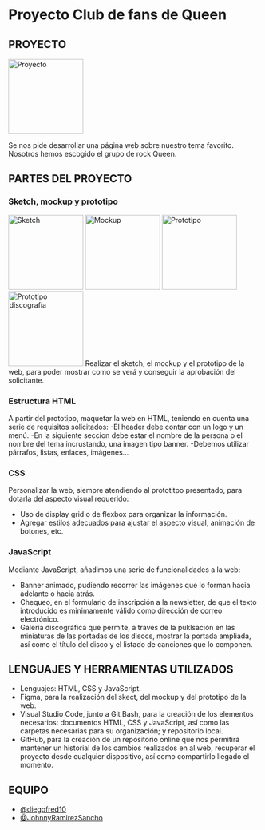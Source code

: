 # Proyecto Club de fans de Queen
## PROYECTO
<a href="https://yquetecuentas.com/f5/club-de-fans-de-queen/queen-web.jpg" target="_blank"><img src="https://yquetecuentas.com/f5/club-de-fans-de-queen/queen-web.jpg" alt="Proyecto" width="150"></a>

Se nos pide desarrollar una página web sobre nuestro tema favorito.
Nosotros hemos escogido el grupo de rock Queen.

## PARTES DEL PROYECTO
### Sketch, mockup y prototipo
<a href="https://yquetecuentas.com/f5/club-de-fans-de-queen/queen-sketch.jpg" target="_blank"><img src="https://yquetecuentas.com/f5/club-de-fans-de-queen/queen-sketch.jpg" alt="Sketch" width="150"></a>
<a href="https://yquetecuentas.com/f5/club-de-fans-de-queen/queen-mockup.jpg" target="_blank"><img src="https://yquetecuentas.com/f5/club-de-fans-de-queen/queen-mockup.jpg" alt="Mockup" width="150"></a>
<a href="https://yquetecuentas.com/f5/club-de-fans-de-queen/queen-prototipo-index.jpg" target="_blank"><img src="https://yquetecuentas.com/f5/club-de-fans-de-queen/queen-prototipo-index.jpg" alt="Prototipo" width="150"></a>
<a href="https://yquetecuentas.com/f5/club-de-fans-de-queen/queen-prototipo-discografia.jpg" target="_blank"><img src="https://yquetecuentas.com/f5/club-de-fans-de-queen/queen-prototipo-discografia.jpg" alt="Prototipo discografía" width="150"></a>
Realizar el sketch, el mockup y el prototipo de la web, para poder mostrar como se verá y conseguir la aprobación del solicitante.
### Estructura HTML
A partir del prototipo, maquetar la web en HTML, teniendo en cuenta una serie de requisitos solicitados:
-El header debe contar con un logo y un menú.
-En la siguiente seccion debe estar el nombre de la persona o el nombre del tema incrustando, una imagen tipo banner.
-Debemos utilizar párrafos, listas, enlaces, imágenes...
### CSS
Personalizar la web, siempre atendiendo al prototitpo presentado, para dotarla del aspecto visual requerido:
- Uso de display grid o de flexbox para organizar la información.
- Agregar estilos adecuados para ajustar el aspecto visual, animación de botones, etc.
### JavaScript
Mediante JavaScript, añadimos una serie de funcionalidades a la web:
- Banner animado, pudiendo recorrer las imágenes que lo forman hacia adelante o hacia atrás.
- Chequeo, en el formulario de inscripción a la newsletter, de que el texto introducido es minimamente válido como dirección de correo electrónico.
- Galería discográfica que permite, a traves de la puklsación en las miniaturas de las portadas de los disocs, mostrar la portada ampliada, así como el título del disco y el listado de canciones que lo componen.
## LENGUAJES Y HERRAMIENTAS UTILIZADOS
- Lenguajes: HTML, CSS y JavaScript.
- Figma, para la realización del skect, del mockup y del prototipo de la web.
- Visual Studio Code, junto a Git Bash, para la creación de los elementos necesarios: documentos HTML, CSS y JavaScript, así como las carpetas necesarias para su organización; y repositorio local.
- GitHub, para la creación de un repositorio online que nos permitirá mantener un historial de los cambios realizados en al web, recuperar el proyecto desde cualquier dispositivo, así como compartirlo llegado el momento.
## EQUIPO
- [@diegofred10](https://github.com/diegofred10)
- [@JohnnyRamirezSancho](https://github.com/JohnnyRamirezSancho)